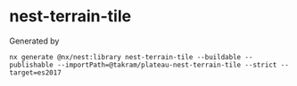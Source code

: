 # nest-terrain-tile

Generated by

```
nx generate @nx/nest:library nest-terrain-tile --buildable --publishable --importPath=@takram/plateau-nest-terrain-tile --strict --target=es2017
```
